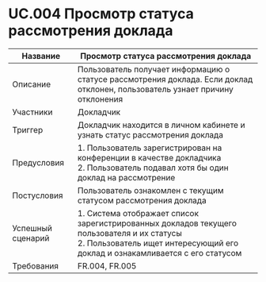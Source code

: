 # UC.004 Просмотр статуса рассмотрения доклада
<!-- Подробное описание сценария использования системы с привязкой к ролям участников и задействованным бизнес-сущностям 
https://confluence.mts.ru/pages/viewpage.action?pageId=375782119 
-->

<!-- 
    Примечание для проверяющего:
    Поменял формат таблицы на HTML, т.к. в Markdown-таблицах очень трудно работать с многострочным текстом
-->

<table>
    <thead>
        <th>Название</th>
        <th>Просмотр статуса рассмотрения доклада</th>
    </thead>
    <tbody>
        <tr>
            <td>Описание</td>
            <td>Пользователь получает информацию о статусе рассмотрения доклада. Если доклад отклонен, пользователь узнает причину отклонения</td>
        </tr>
        <tr>
            <td>Участники</td>
            <td>Докладчик</td>
        </tr>
        <tr>
            <td>Триггер</td>
            <td>Докладчик находится в личном кабинете и узнать статус рассмотрения доклада</td>
        </tr>
        <tr>
            <td>Предусловия</td>
            <td>
                1. Пользователь зарегистрирован на конференции в качестве докладчика<br/>
                2. Пользователь подавал хотя бы один доклад на рассмотрение<br/>
            </td>
        </tr>
        <tr>
            <td>Постусловия</td>
            <td>Пользователь ознакомлен с текущим статусом рассмотрения доклада</td>
        </tr>
        <tr>
            <td>Успешный сценарий</td>
            <td>
                1. Система отображает список зарегистрированных докладов текущего пользователя и их статусы<br/>
                2. Пользователь ищет интересующий его доклад и ознакамливается c его статусом<br/>
            </td>
        </tr>
        <tr>
            <td>Требования</td>
            <td>FR.004, FR.005</td>
        </tr>
    </tbody>
</table>